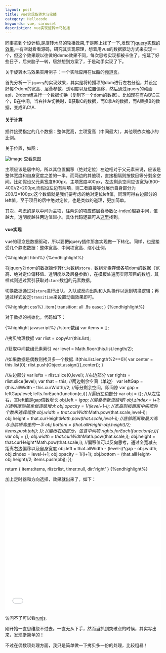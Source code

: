 ```yaml
---
layout: post
title: vue实现旋转木马轮播
category: Hellocode
keywords: vue, carousel
description: vue实现旋转木马轮播
---
```


同事拿到个设计稿,是旋转木马的轮播效果,于是网上找了一下,发现了[jquery实现的效果](http://www.softwhy.com/demo/code/600/#),一有空就看看源码，研究其实现原理，想着用vue的数据驱动方式来实现一个，但这个效果跟以往做的demo效果不同，每次思考实现都被卡住了。拖延了好些日子，后来脑子一转，居然想到方案了，于是动手实现了下。

关于旋转木马效果实用例子：一个实际应用在优酷的[频道页](http://zy.youku.com/)。

首先分析一下`jquery`的实现效果，其实是将轮播项的dom进行左右分组，并设定好每个dom的宽高、层叠参数、透明度以及位置偏移，然后通过jquery的动画api，对dom组进行一个数据切换（复制下一个dom的数据）。比如现在有A\B\C三个，B在中间，当右往左切换时，B获取C的数据，而C拿A的数据，而A替换B的数据，变成B\C\A.

#### 关于计算

插件接受指定的几个数据：整体宽高，主项宽高（中间最大），其他项依次缩小的比例。

关于位置，如图：

![image](http://dont27.qiniudn.com/carousel.png)
<a href="http://dont27.qiniudn.com/carousel.png" target="_blank">查看原图</a>

主项应该是居中的，所以其位置偏移（绝对定位）左边相对于父元素来说，应该是整体宽度和自身宽度之差的一半。而两边的其他项，直接相隔则按数目等分剩余空间。比如假设父元素宽度800px，主项宽度400px，左边剩余空间应该宽为(800-400)/2=200px,而假设左边有两项，则二者直接等分展示自身部分为200/2=100px;这个数值就是我们要考虑的绝对定位left值，同理可得右边部分的left值，至于项目的居中绝对定位，也是类似的道理，更加简单。

其次，考虑的是以中间为主项，往两边的项应该层叠参数(z-index)越靠中间，值越大，透明度越往两边值越小。具体代码逻辑可从[这里](https://github.com/LikaiLee/Carousel)找到。

#### vue实现

vue的理念是数据驱动，所以要把jquery插件那套实现做一下转化。同样，也是接受几个静态数据：整体宽高、中间项宽高、缩小比例。

{%highlight html%}
<cascade-loop :list="list" cur-width="400" all-width="800" all-height="300"
    cur-height="280" scale="0.8"
    ></cascade-loop>
{%endhighlight%}

将jquery对dom的数据操作转化为数组`store`，数组元素存储各项dom的数据（宽高、绝对定位偏移值、透明度以及层叠参数），在模板处遍历实际项目的数组，其样式则通过索引获取对`store`数组的元素数据。

切换数据通过对`store`进行出队、入队或反向出队和入队操作以达到切换逻辑；再通过样式设定`transition`来设置动画效果即可。

{%highlight css%}
.item{
  transition: all .8s ease;
}
{%endhighlight%}

对于数据的初始化，代码如下：

{%highlight javascript%}
 //store数组
 var items = [];

 //拷贝物理数据
 var rlist = copyArr(this.list);

 //获取中间数组元素索引
 var level = Math.floor(this.list.length/2);

 //如果数据是偶数则拷贝多一个数据.
 if(this.list.length%2==0){
    var center = this.list[0];
    rlist.push(Object.assign({},center));
 }
 
  //左边部分
  var lefts = rlist.slice(0,level);
  //右边部分
  var rights = rlist.slice(level);
  var that = this;
  //两边剩余空间（单边）
  var leftGap = (this.allWidth - this.curWidth)/2;
  //等分剩余空间，即间隙
  var gap = leftGap/level;
  lefts.forEach(function(e,i){
    //遍历左边部分
    var obj = {};
    //从左往右，其left值是gap倍数增长
    obj.left = i*gap;
    //层叠参数逐级增1
    obj.zIndex = i+1;
    //透明度则简单做逐级增大
    obj.opacity = 1/(level+1-i);
    //宽高则按距离中间项的个数来选择缩放
    obj.width = that.curWidth*Math.pow(that.scale,level-i);
    obj.height = that.curHeight*Math.pow(that.scale,level-i);
    //底部距离取最大高与当前项高差的一半
    obj.bottom = (that.allHeight-obj.height)/2;
    items.push(obj);
  });
  //遍历右边部分，包含中间项
  rights.forEach(function(e,i){
    var obj = {};
    obj.width = that.curWidth*Math.pow(that.scale,i);
    obj.height = that.curHeight*Math.pow(that.scale,i);
    //偏移值可以反向思考，通过全宽减去距离右边偏移以及自身宽度
    obj.left = that.allWidth - (level-i)*gap - obj.width;
    obj.zIndex = level-i+1;
    obj.opacity = 1/(i+1);
    obj.bottom = (that.allHeight-obj.height)/2;
    items.push(obj); 
  });

  return {
    items:items,
    rlist:rlist,
    timer:null,
    dir:'right'
  }
{%endhighlight%}

加上定时器和方向选择，效果就出来了，如下：

<iframe width="100%" height="400" src="//jsfiddle.net/dont27/Lmoj6uq0/14/embedded/result,js,html,css/" allowfullscreen="allowfullscreen" frameborder="0"></iframe>

访问不了可以看[runjs](http://sandbox.runjs.cn/show/bduq4pz5).

刚开始一直思维绕不过去，一直无从下手，然而当抓到突破点的时候，其实写出来，发现挺简单的！

不过在偶数项处理方面，我只是简单做一下拷贝多一份的处理，比较粗暴！